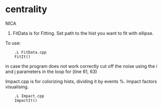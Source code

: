 # centrality
NICA

1. FitData is for Fitting. Set path to the hist you want to fit with ellipse.

To use: 

        .L FitData.cpp
        FitIt()

in case the program does not work correctly cut off the noise using the i and j parameters in the loop for (line 61, 63)

Impact.cpp is for colorizing hists, dividing it by events %. Impact factors visualising.

        .L Impact.cpp
        ImpactIt()
